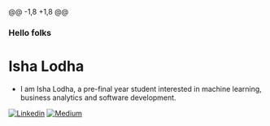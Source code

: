 @@ -1,8 +1,8 @@
### Hello folks

# Isha Lodha

+ I am Isha Lodha, a pre-final year student interested in machine learning, business analytics and software development. <br/>


[![Linkedin](https://img.shields.io/badge/-LinkedIn-222222?style=flat-square&logo=Linkedin&logoColor=white&link=https://https://www.linkedin.com/in/isha-lodha/)](https://https://www.linkedin.com/in/isha-lodha/)
[![Medium](https://img.shields.io/badge/-Medium-222222?style=flat-square&logo=medium&logoColor=white&link=https://medium.com/@ishalodha960)](https://medium.com/@ishalodha960)

<!---
- 👋 Hi, I’m @isha960

- 👀 I’m interested in ...
- 🌱 I’m currently learning ...
- 💞️ I’m looking to collaborate on ...
- 📫 How to reach me ...
--->
<!---
isha960/isha960 is a ✨ special ✨ repository because its `README.md` (this file) appears on your GitHub profile.
You can click the Preview link to take a look at your changes.
--->
